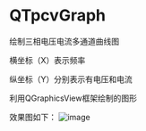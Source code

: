 # QTpcvGraph
绘制三相电压电流多通道曲线图

横坐标（X）表示频率

纵坐标（Y）分别表示有电压和电流

利用QGraphicsView框架绘制的图形

效果图如下：
![image](https://github.com/oLHHo/QTpcvGraph/raw/master/QTpcvGraph/VC.jpg)

